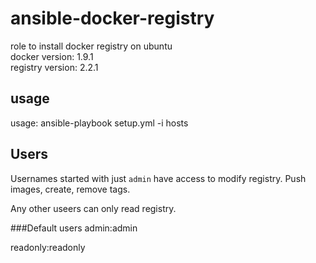 ansible-docker-registry
===============================
role to install docker registry on ubuntu </br>
docker version: 1.9.1 </br>
registry version: 2.2.1 </br>

usage
-----
usage: ansible-playbook setup.yml -i hosts </br>

## Users


Usernames started with just `admin` have access to modify registry.
Push images, create, remove tags.

Any other useers can only read registry.

###Default users
admin:admin

readonly:readonly
